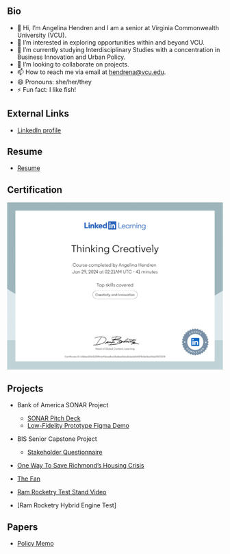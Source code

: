 ## Bio
- 👋 Hi, I’m Angelina Hendren and I am a senior at Virginia Commonwealth University (VCU).
- 👀 I’m interested in exploring opportunities within and beyond VCU.
- 🌱 I’m currently studying Interdisciplinary Studies with a concentration in Business Innovation and Urban Policy.
- 💞️ I’m looking to collaborate on projects.
- 📫 How to reach me via email at hendrena@vcu.edu.
- 😄 Pronouns: she/her/they
- ⚡ Fun fact: I like fish!

<!---
hendrena/hendrena is a ✨ special ✨ repository because its `README.md` (this file) appears on your GitHub profile.
You can click the Preview link to take a look at your changes.
--->
## External Links
- [LinkedIn profile](https://linkedin.com/in/angelina-hendren-600990221/)

## Resume
- [Resume](https://docs.google.com/document/d/1rr3UOYaCRloW4LKdanJd8W7zvIdra_pt4NBt2YPu-hc/preview)


## Certification
![Certificate](https://raw.githubusercontent.com/hendrena/hendrena.github.io/main/CertificateOfCompletion_Thinking%20Creatively%20(1)-1.png)


## Projects
- Bank of America SONAR Project
    + [SONAR Pitch Deck](https://www.canva.com/design/DAGiG_fzV78/RtJgbhlNEQdJgSvssQrrxQ/view?utm_content=DAGiG_fzV78&utm_campaign=designshare&utm_medium=link2&utm_source=uniquelinks&utlId=h66bf2c96e9)
    + [Low-Fidelity Prototype Figma Demo](https://www.figma.com/proto/fvUT6xxKoj85bTSZZ9zs6p/SONAR-WIREFRAME?node-id=2-3&p=f&t=QoymYs54BjSlaRTL-1&scaling=scale-down&content-scaling=fixed&page-id=0%3A1&starting-point-node-id=32%3A2&show-proto-sidebar=1)

- BIS Senior Capstone Project
    + [Stakeholder Questionnaire](https://docs.google.com/forms/d/16c9q1oq0BiFJUO2lDfFy4wB4tgBZ781SL1SmuA4JExA/preview)


- [One Way To Save Richmond’s Housing Crisis](https://www.canva.com/design/DAGBrkBQdTc/QC3oBT8Ar5vvzezjiSjaQg/view?utm_content=DAGBrkBQdTc&utm_campaign=designshare&utm_medium=link2&utm_source=uniquelinks&utlId=hf0cdb60f0f)


- [The Fan](https://www.canva.com/design/DAGCfm5s958/goza_H4hFk6cTEWotIiT7w/view?utm_content=DAGCfm5s958&utm_campaign=designshare&utm_medium=link2&utm_source=uniquelinks&utlId=h1a35f31fe4)


- [Ram Rocketry Test Stand Video](https://www.canva.com/design/DAGdbYPWEN8/7T3PCVF9gslGCSRJUr787Q/watch?utm_content=DAGdbYPWEN8&utm_campaign=designshare&utm_medium=link2&utm_source=uniquelinks&utlId=hd571a8dd99)


- [Ram Rocketry Hybrid Engine Test]

  
## Papers
- [Policy Memo](https://docs.google.com/document/d/1_RT3exGsPpzhGaGxdEGyKjyVnm0lcl05DT_3-amO3hE/edit?tab=t.0)
